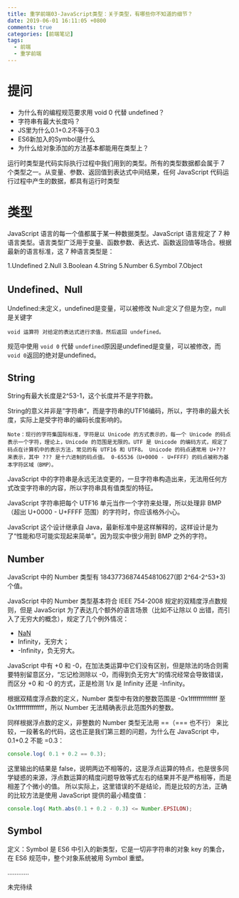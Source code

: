 ```yaml
---
title: 重学前端03-JavaScript类型：关于类型，有哪些你不知道的细节？
date: 2019-06-01 16:11:05 +0800
comments: true
categories: [前端笔记]
tags:
  - 前端
  - 重学前端
---
```

# 提问

- 为什么有的编程规范要求用 void 0 代替 undefined？
- 字符串有最大长度吗？
- JS里为什么0.1+0.2不等于0.3
- ES6新加入的Symbol是什么
- 为什么给对象添加的方法基本都能用在类型上？


运行时类型是代码实际执行过程中我们用到的类型。所有的类型数据都会属于 7 个类型之一。从变量、参数、返回值到表达式中间结果，任何 JavaScript 代码运行过程中产生的数据，都具有运行时类型
<!--more-->

# 类型

JavaScript 语言的每一个值都属于某一种数据类型。JavaScript 语言规定了 7 种语言类型。语言类型广泛用于变量、函数参数、表达式、函数返回值等场合。根据最新的语言标准，这 7 种语言类型是：

1.Undefined
2.Null
3.Boolean
4.String
5.Number
6.Symbol
7.Object

## Undefined、Null

Undefined:未定义，undefined是变量，可以被修改
Null:定义了但是为空，null是关键字

`void 运算符 对给定的表达式进行求值，然后返回 undefined。`

规范中使用 `void 0` 代替 `undefined`原因是undefined是变量，可以被修改，而`void 0`返回的绝对是undefined。

## String

String有最大长度是2^53-1，这个长度并不是字符数。

String的意义并非是”字符串“，而是字符串的UTF16编码，所以，字符串的最大长度，实际上是受字符串的编码长度影响的。

	Note：现行的字符集国际标准，字符是以 Unicode 的方式表示的，每一个 Unicode 的码点表示一个字符，理论上，Unicode 的范围是无限的。UTF 是 Unicode 的编码方式，规定了码点在计算机中的表示方法，常见的有 UTF16 和 UTF8。 Unicode 的码点通常用 U+??? 来表示，其中 ??? 是十六进制的码点值。 0-65536（U+0000 - U+FFFF）的码点被称为基本字符区域（BMP）。


JavaScript 中的字符串是永远无法变更的，一旦字符串构造出来，无法用任何方式改变字符串的内容，所以字符串具有值类型的特征。

JavaScript 字符串把每个 UTF16 单元当作一个字符来处理，所以处理非 BMP（超出 U+0000 - U+FFFF 范围）的字符时，你应该格外小心。

JavaScript 这个设计继承自 Java，最新标准中是这样解释的，这样设计是为了“性能和尽可能实现起来简单”。因为现实中很少用到 BMP 之外的字符。


## Number

JavaScript 中的 Number 类型有 18437736874454810627(即 2^64-2^53+3) 个值。

JavaScript 中的 Number 类型基本符合 IEEE 754-2008 规定的双精度浮点数规则，但是 JavaScript 为了表达几个额外的语言场景（比如不让除以 0 出错，而引入了无穷大的概念），规定了几个例外情况：

- [NaN](https://kinboyw.github.io/2018/11/13/%E7%A5%9E%E5%A5%87%E7%9A%84NaN/)
- Infinity，无穷大；
- -Infinity，负无穷大。


JavaScript 中有 +0 和 -0，在加法类运算中它们没有区别，但是除法的场合则需要特别留意区分，“忘记检测除以 -0，而得到负无穷大”的情况经常会导致错误，而区分 +0 和 -0 的方式，正是检测 1/x 是 Infinity 还是 -Infinity。

根据双精度浮点数的定义，Number 类型中有效的整数范围是 -0x1fffffffffffff 至 0x1fffffffffffff，所以 Number 无法精确表示此范围外的整数。

同样根据浮点数的定义，非整数的 Number 类型无法用 ==（=== 也不行） 来比较，一段著名的代码，这也正是我们第三题的问题，为什么在 JavaScript 中，0.1+0.2 不能 =0.3：

```javascript
console.log( 0.1 + 0.2 == 0.3);
```

这里输出的结果是 false，说明两边不相等的，这是浮点运算的特点，也是很多同学疑惑的来源，浮点数运算的精度问题导致等式左右的结果并不是严格相等，而是相差了个微小的值。
所以实际上，这里错误的不是结论，而是比较的方法，正确的比较方法是使用 JavaScript 提供的最小精度值：

```javascript
console.log( Math.abs(0.1 + 0.2 - 0.3) <= Number.EPSILON);
```

## Symbol

定义：Symbol 是 ES6 中引入的新类型，它是一切非字符串的对象 key 的集合，在 ES6 规范中，整个对象系统被用 Symbol 重塑。


…………

未完待续
